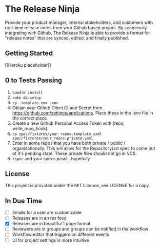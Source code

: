 # The Release Ninja

Provide your product manager, internal stakeholders, and customers with real-time release notes from your Github based project. By seamlessly integrating with Github, The Release Ninja is able to provide a format for "release notes" that are synced, edited, and finally published.

## Getting Started
[[Heroku placeholder]]

## 0 to Tests Passing

1. `bundle install`
2. `rake db:setup`
3. `cp .template.env .env`
4. Obtain your Github Client ID and Secret from https://github.com/settings/applications. Place these in the .env file in the correct place.
5. Create a new Github Personal Access Token with [repo, write_repo_hook]
6. `cp spec/fixtures/your_repos.template.yaml spec/fixtures/your_repos.private.yaml`
7. Enter in some repos that you have both private / public / organizationally. This will allow for the RepositoryList spec to come out of it's pending state. These private files should not go in VCS.
8. `rspec` and your specs pass!...hopefully

## License

This project is provided under the MIT License, see LICENSE for a copy.

## In Due Time

* [ ] Emails for a user are customizable
* [ ] Releases are in an rss feed
* [X] Releases are in beautiful 1 page format
* [ ] Reviewers are in groups and groups can be notified in the workflow
* [ ] Workflow editor that triggers on different events
* [ ] UI for project settings is more intuitive
